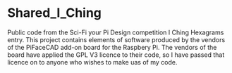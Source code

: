# Shared_I_Ching
Public code from the Sci-Fi your Pi Design competition I Ching Hexagrams entry.
This project contains elements of software produced by the vendors of the PiFaceCAD add-on board for the Raspbery Pi.
The vendors of the board have applied the GPL V3 licence to their code, so I have passed that licence on to anyone 
who wishes to make uas of my code.

